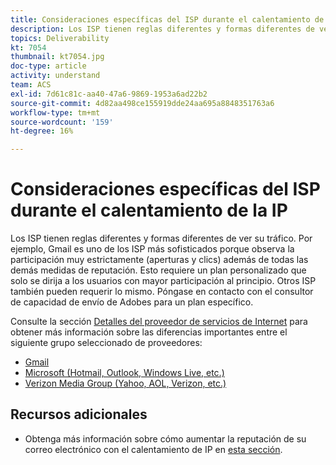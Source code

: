```yaml
---
title: Consideraciones específicas del ISP durante el calentamiento de la IP
description: Los ISP tienen reglas diferentes y formas diferentes de ver su tráfico. Esto requiere un plan personalizado que se dirija únicamente a los usuarios con mayor participación al principio.
topics: Deliverability
kt: 7054
thumbnail: kt7054.jpg
doc-type: article
activity: understand
team: ACS
exl-id: 7d61c81c-aa40-47a6-9869-1953a6ad22b2
source-git-commit: 4d82aa498ce155919dde24aa695a8848351763a6
workflow-type: tm+mt
source-wordcount: '159'
ht-degree: 16%

---
```


# Consideraciones específicas del ISP durante el calentamiento de la IP

Los ISP tienen reglas diferentes y formas diferentes de ver su tráfico. Por ejemplo, Gmail es uno de los ISP más sofisticados porque observa la participación muy estrictamente (aperturas y clics) además de todas las demás medidas de reputación. Esto requiere un plan personalizado que solo se dirija a los usuarios con mayor participación al principio. Otros ISP también pueden requerir lo mismo. Póngase en contacto con el consultor de capacidad de envío de Adobes para un plan específico.

Consulte la sección [Detalles del proveedor de servicios de Internet](/help/internet-service-provider-specifics/overview.md) para obtener más información sobre las diferencias importantes entre el siguiente grupo seleccionado de proveedores:

* [Gmail](/help/internet-service-provider-specifics/gmail.md)
* [Microsoft (Hotmail, Outlook, Windows Live, etc.)](/help/internet-service-provider-specifics/microsoft.md)
* [Verizon Media Group (Yahoo, AOL, Verizon, etc.)](/help/internet-service-provider-specifics/verizon-media-group.md)

## Recursos adicionales

* Obtenga más información sobre cómo aumentar la reputación de su correo electrónico con el calentamiento de IP en [esta sección](/help/additional-resources/increase-reputation-with-ip-warming.md).
